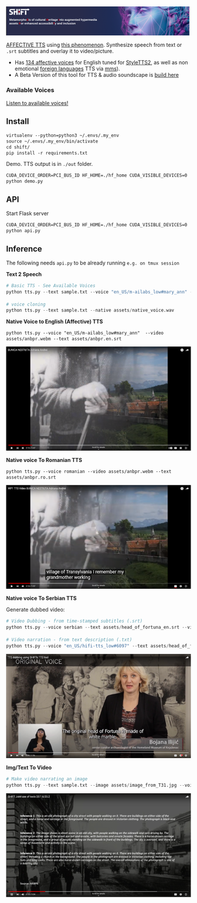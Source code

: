 [![SHIFT TTS](assets/shift_banner.png)](https://shift-europe.eu/)

[AFFECTIVE TTS](https://shift-europe.eu/) using [this phenomenon](https://huggingface.co/dkounadis/artificial-styletts2/discussions/2). Synthesize speech from text or `.srt` subtitles and overlay it to video/picture.
  - Has [134 affective voices](https://audeering.github.io/shift/) for English tuned for [StyleTTS2](https://github.com/yl4579/StyleTTS2), as well as non emotional [foreign languages](https://github.com/audeering/shift/blob/main/Utils/all_langs.csv) TTS via [mms](https://huggingface.co/spaces/mms-meta/MMS)).
  - A Beta Version of this tool for TTS & audio soundscape is [build here](https://huggingface.co/dkounadis/artificial-styletts2)

### Available Voices

<a href="https://audeering.github.io/shift/">Listen to available voices!</a>

## Install

```
virtualenv --python=python3 ~/.envs/.my_env
source ~/.envs/.my_env/bin/activate
cd shift/
pip install -r requirements.txt
```

Demo. TTS output is in `./out` folder.

```
CUDA_DEVICE_ORDER=PCI_BUS_ID HF_HOME=./hf_home CUDA_VISIBLE_DEVICES=0 python demo.py
```

## API

Start Flask server

```
CUDA_DEVICE_ORDER=PCI_BUS_ID HF_HOME=./hf_home CUDA_VISIBLE_DEVICES=0 python api.py
```

## Inference

The following needs `api.py` to be already running `e.g. on tmux session`

**Text 2 Speech**

```python
# Basic TTS - See Available Voices
python tts.py --text sample.txt --voice "en_US/m-ailabs_low#mary_ann" --affective

# voice cloning
python tts.py --text sample.txt --native assets/native_voice.wav
```

**Native Voice to English (Affective) TTS**

```
python tts.py --voice "en_US/m-ailabs_low#mary_ann"  --video assets/anbpr.webm --text assets/anbpr.en.srt
```

[![Native voice > TTS (en)](assets/native_video_thumb.png)](https://youtu.be/9tecQ6amHaY)

**Native voice To Romanian TTS**

```
python tts.py --voice romanian --video assets/anbpr.webm --text assets/anbpr.ro.srt
```

[![Native voice > TTS (ro)](assets/tts_video_thumb.png)](https://youtu.be/6bYcD2IZvoU)


**Native voice To Serbian TTS**

Generate dubbed video:

```python
# Video Dubbing - from time-stamped subtitles (.srt)
python tts.py --voice serbian --text assets/head_of_fortuna_en.srt --video assets/head_of_fortuna.mp4

# Video narration - from text description (.txt)
python tts.py --voice "en_US/hifi-tts_low#6097" --text assets/head_of_fortuna_GPT.txt --video assets/head_of_fortuna.mp4
```

[![Review demo SHIFT](assets/review_demo_thumb.png)](https://www.youtube.com/watch?v=bpt7rOBENcQ)

**Img/Text To Video**

```python
# Make video narrating an image
python tts.py --text sample.txt --image assets/image_from_T31.jpg --voice en_US/cmu-arctic_low#jmk
```

[![Captions To Video](assets/caption_to_video_thumb.png)](https://youtu.be/wWC8DpOKVvQ)


